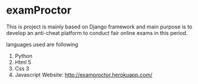 # examProctor

This is project is mainly based on Django framework and main purpose is to develop an anti-cheat platform to conduct
fair online exams in this period. 

languages used are following 
1. Python 
2. Html 5
3. Css 3
4. Javascript
Website:
http://examproctor.herokuapp.com/
